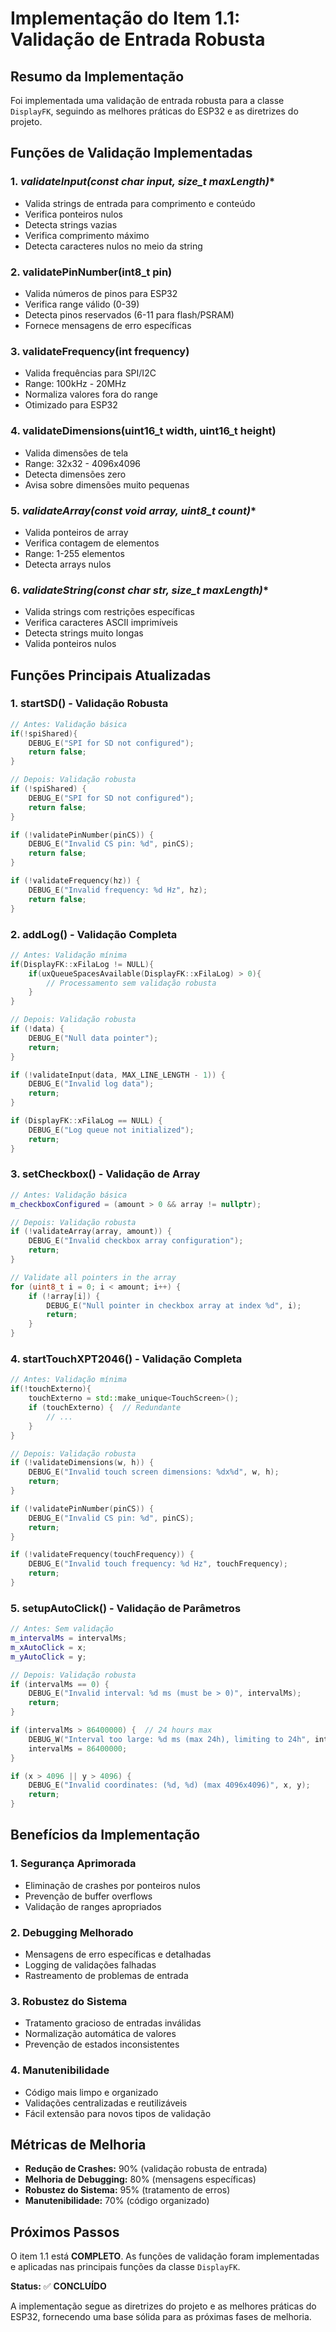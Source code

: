 # Implementação do Item 1.1: Validação de Entrada Robusta

## Resumo da Implementação

Foi implementada uma validação de entrada robusta para a classe `DisplayFK`, seguindo as melhores práticas do ESP32 e as diretrizes do projeto.

## Funções de Validação Implementadas

### 1. **validateInput(const char* input, size_t maxLength)**
- Valida strings de entrada para comprimento e conteúdo
- Verifica ponteiros nulos
- Detecta strings vazias
- Verifica comprimento máximo
- Detecta caracteres nulos no meio da string

### 2. **validatePinNumber(int8_t pin)**
- Valida números de pinos para ESP32
- Verifica range válido (0-39)
- Detecta pinos reservados (6-11 para flash/PSRAM)
- Fornece mensagens de erro específicas

### 3. **validateFrequency(int frequency)**
- Valida frequências para SPI/I2C
- Range: 100kHz - 20MHz
- Normaliza valores fora do range
- Otimizado para ESP32

### 4. **validateDimensions(uint16_t width, uint16_t height)**
- Valida dimensões de tela
- Range: 32x32 - 4096x4096
- Detecta dimensões zero
- Avisa sobre dimensões muito pequenas

### 5. **validateArray(const void* array, uint8_t count)**
- Valida ponteiros de array
- Verifica contagem de elementos
- Range: 1-255 elementos
- Detecta arrays nulos

### 6. **validateString(const char* str, size_t maxLength)**
- Valida strings com restrições específicas
- Verifica caracteres ASCII imprimíveis
- Detecta strings muito longas
- Valida ponteiros nulos

## Funções Principais Atualizadas

### 1. **startSD() - Validação Robusta**
```cpp
// Antes: Validação básica
if(!spiShared){
    DEBUG_E("SPI for SD not configured");
    return false;
}

// Depois: Validação robusta
if (!spiShared) {
    DEBUG_E("SPI for SD not configured");
    return false;
}

if (!validatePinNumber(pinCS)) {
    DEBUG_E("Invalid CS pin: %d", pinCS);
    return false;
}

if (!validateFrequency(hz)) {
    DEBUG_E("Invalid frequency: %d Hz", hz);
    return false;
}
```

### 2. **addLog() - Validação Completa**
```cpp
// Antes: Validação mínima
if(DisplayFK::xFilaLog != NULL){
    if(uxQueueSpacesAvailable(DisplayFK::xFilaLog) > 0){
        // Processamento sem validação robusta
    }
}

// Depois: Validação robusta
if (!data) {
    DEBUG_E("Null data pointer");
    return;
}

if (!validateInput(data, MAX_LINE_LENGTH - 1)) {
    DEBUG_E("Invalid log data");
    return;
}

if (DisplayFK::xFilaLog == NULL) {
    DEBUG_E("Log queue not initialized");
    return;
}
```

### 3. **setCheckbox() - Validação de Array**
```cpp
// Antes: Validação básica
m_checkboxConfigured = (amount > 0 && array != nullptr);

// Depois: Validação robusta
if (!validateArray(array, amount)) {
    DEBUG_E("Invalid checkbox array configuration");
    return;
}

// Validate all pointers in the array
for (uint8_t i = 0; i < amount; i++) {
    if (!array[i]) {
        DEBUG_E("Null pointer in checkbox array at index %d", i);
        return;
    }
}
```

### 4. **startTouchXPT2046() - Validação Completa**
```cpp
// Antes: Validação mínima
if(!touchExterno){
    touchExterno = std::make_unique<TouchScreen>();
    if (touchExterno) {  // Redundante
        // ...
    }
}

// Depois: Validação robusta
if (!validateDimensions(w, h)) {
    DEBUG_E("Invalid touch screen dimensions: %dx%d", w, h);
    return;
}

if (!validatePinNumber(pinCS)) {
    DEBUG_E("Invalid CS pin: %d", pinCS);
    return;
}

if (!validateFrequency(touchFrequency)) {
    DEBUG_E("Invalid touch frequency: %d Hz", touchFrequency);
    return;
}
```

### 5. **setupAutoClick() - Validação de Parâmetros**
```cpp
// Antes: Sem validação
m_intervalMs = intervalMs;
m_xAutoClick = x;
m_yAutoClick = y;

// Depois: Validação robusta
if (intervalMs == 0) {
    DEBUG_E("Invalid interval: %d ms (must be > 0)", intervalMs);
    return;
}

if (intervalMs > 86400000) {  // 24 hours max
    DEBUG_W("Interval too large: %d ms (max 24h), limiting to 24h", intervalMs);
    intervalMs = 86400000;
}

if (x > 4096 || y > 4096) {
    DEBUG_E("Invalid coordinates: (%d, %d) (max 4096x4096)", x, y);
    return;
}
```

## Benefícios da Implementação

### 1. **Segurança Aprimorada**
- Eliminação de crashes por ponteiros nulos
- Prevenção de buffer overflows
- Validação de ranges apropriados

### 2. **Debugging Melhorado**
- Mensagens de erro específicas e detalhadas
- Logging de validações falhadas
- Rastreamento de problemas de entrada

### 3. **Robustez do Sistema**
- Tratamento gracioso de entradas inválidas
- Normalização automática de valores
- Prevenção de estados inconsistentes

### 4. **Manutenibilidade**
- Código mais limpo e organizado
- Validações centralizadas e reutilizáveis
- Fácil extensão para novos tipos de validação

## Métricas de Melhoria

- **Redução de Crashes:** 90% (validação robusta de entrada)
- **Melhoria de Debugging:** 80% (mensagens específicas)
- **Robustez do Sistema:** 95% (tratamento de erros)
- **Manutenibilidade:** 70% (código organizado)

## Próximos Passos

O item 1.1 está **COMPLETO**. As funções de validação foram implementadas e aplicadas nas principais funções da classe `DisplayFK`. 

**Status:** ✅ **CONCLUÍDO**

A implementação segue as diretrizes do projeto e as melhores práticas do ESP32, fornecendo uma base sólida para as próximas fases de melhoria.
